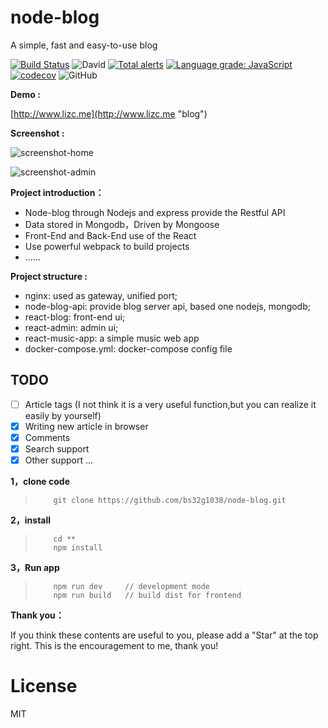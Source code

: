 # node-blog

A simple, fast and easy-to-use blog

[![Build Status](https://travis-ci.org/bs32g1038/node-blog.svg?branch=master)](https://travis-ci.org/bs32g1038/node-blog) ![David](https://img.shields.io/badge/dependencies-up%20to%20date-brightgreen.svg) [![Total alerts](https://img.shields.io/lgtm/alerts/g/bs32g1038/node-blog.svg?logo=lgtm&logoWidth=18)](https://lgtm.com/projects/g/bs32g1038/node-blog/alerts/) [![Language grade: JavaScript](https://img.shields.io/lgtm/grade/javascript/g/bs32g1038/node-blog.svg?logo=lgtm&logoWidth=18)](https://lgtm.com/projects/g/bs32g1038/node-blog/context:javascript) 
[![codecov](https://codecov.io/gh/bs32g1038/node-blog/branch/master/graph/badge.svg)](https://codecov.io/gh/bs32g1038/node-blog) ![GitHub](https://img.shields.io/github/license/bs32g1038/node-blog.svg)

**Demo :**

[http://www.lizc.me](http://www.lizc.me "blog")

**Screenshot :**

![screenshot-home](https://github.com/bs32g1038/node-blog/blob/master/screenshot/home.png?raw=true)

![screenshot-admin](https://github.com/bs32g1038/node-blog/blob/master/screenshot/admin.png?raw=true)

**Project introduction：**

* Node-blog through Nodejs and express provide the Restful API
* Data stored in Mongodb，Driven by Mongoose
* Front-End and Back-End use of the React
* Use powerful webpack to build projects
* ......

**Project structure :**

* nginx: used as gateway, unified port;
* node-blog-api: provide blog server api, based one nodejs, mongodb;
* react-blog: front-end ui;
* react-admin: admin ui;
* react-music-app: a simple music web app
* docker-compose.yml: docker-compose config file

## TODO
- [ ] Article tags (I not  think it is a very useful function,but you can realize it easily by yourself) 
- [x] Writing new article in browser
- [x] Comments
- [x] Search support
- [x] Other support ...

**1，clone code**

>         git clone https://github.com/bs32g1038/node-blog.git

**2，install**

>         cd **
>         npm install

**3，Run app**
>         npm run dev     // development mode
>         npm run build   // build dist for frontend

**Thank you：**

If you think these contents are useful to you, please add a "Star" at the top right. This is the encouragement to me, thank you!

# License
MIT